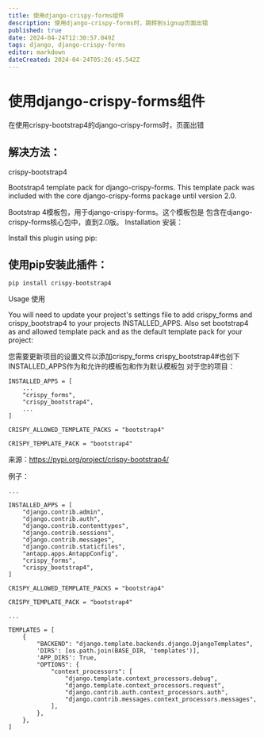 ```yaml
---
title: 使用django-crispy-forms组件
description: 使用django-crispy-forms时，跳转到signup页面出错
published: true
date: 2024-04-24T12:30:57.049Z
tags: django, django-crispy-forms
editor: markdown
dateCreated: 2024-04-24T05:26:45.542Z
---
```


# 使用django-crispy-forms组件
在使用crispy-bootstrap4的django-crispy-forms时，页面出错

## 解决方法：

crispy-bootstrap4

Bootstrap4 template pack for django-crispy-forms. This template pack was included with the core django-crispy-forms package until version 2.0.

Bootstrap 4模板包，用于django-crispy-forms。这个模板包是 包含在django-crispy-forms核心包中，直到2.0版。
Installation
安装：

Install this plugin using pip:
## 使用pip安装此插件：
```
pip install crispy-bootstrap4
```

Usage
使用

You will need to update your project's settings file to add crispy_forms and crispy_bootstrap4 to your projects INSTALLED_APPS. Also set bootstrap4 as and allowed template pack and as the default template pack for your project:

您需要更新项目的设置文件以添加crispy_forms crispy_bootstrap4#也创下 INSTALLED_APPS作为和允许的模板包和作为默认模板包 对于您的项目：
```
INSTALLED_APPS = [
    ...
    "crispy_forms",
    "crispy_bootstrap4",
    ...
]

CRISPY_ALLOWED_TEMPLATE_PACKS = "bootstrap4"

CRISPY_TEMPLATE_PACK = "bootstrap4"
```

来源：https://pypi.org/project/crispy-bootstrap4/


例子：
```
...

INSTALLED_APPS = [
    "django.contrib.admin",
    "django.contrib.auth",
    "django.contrib.contenttypes",
    "django.contrib.sessions",
    "django.contrib.messages",
    "django.contrib.staticfiles",
    "antapp.apps.AntappConfig",
    "crispy_forms",
    "crispy_bootstrap4",
]

CRISPY_ALLOWED_TEMPLATE_PACKS = "bootstrap4"

CRISPY_TEMPLATE_PACK = "bootstrap4"

...
```

```
TEMPLATES = [
    {
        "BACKEND": "django.template.backends.django.DjangoTemplates",
        'DIRS': [os.path.join(BASE_DIR, 'templates')],
        'APP_DIRS': True,
        "OPTIONS": {
            "context_processors": [
                "django.template.context_processors.debug",
                "django.template.context_processors.request",
                "django.contrib.auth.context_processors.auth",
                "django.contrib.messages.context_processors.messages",
            ],
        },
    },
]
```


